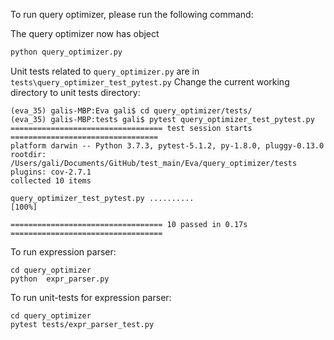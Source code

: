 To run query optimizer, please run the following command:

The query optimizer now has object 
```bash
python query_optimizer.py
```


Unit tests related to `query_optimizer.py` are in `tests\query_optimizer_test_pytest.py`
Change the current working directory to unit tests directory:

```shell
(eva_35) galis-MBP:Eva gali$ cd query_optimizer/tests/
(eva_35) galis-MBP:tests gali$ pytest query_optimizer_test_pytest.py
================================== test session starts =================================
platform darwin -- Python 3.7.3, pytest-5.1.2, py-1.8.0, pluggy-0.13.0
rootdir: /Users/gali/Documents/GitHub/test_main/Eva/query_optimizer/tests
plugins: cov-2.7.1
collected 10 items                                                                                                                                                                                                                                                      

query_optimizer_test_pytest.py ..........                                         [100%]

================================== 10 passed in 0.17s ==================================
```


To run expression parser:
```
cd query_optimizer
python  expr_parser.py
```

To run unit-tests for expression parser:
```
cd query_optimizer
pytest tests/expr_parser_test.py 
```

